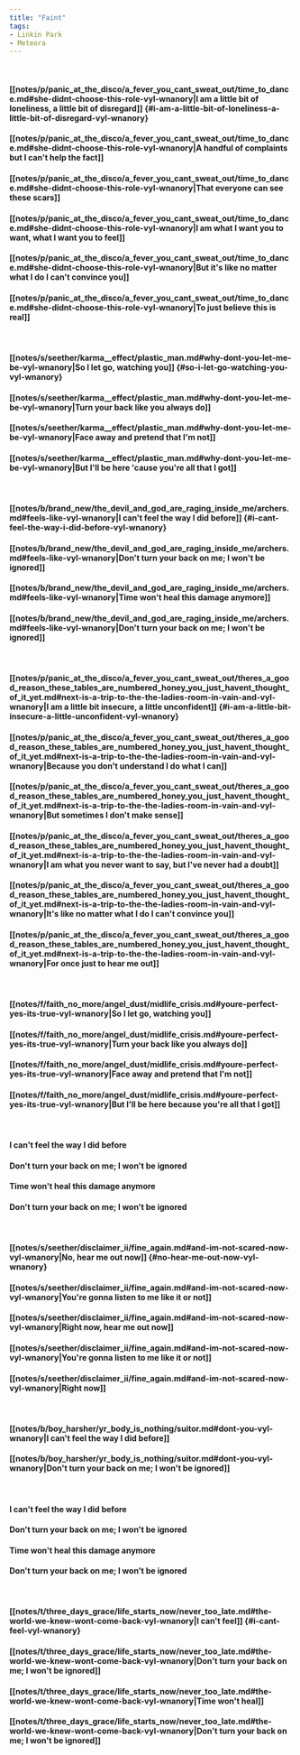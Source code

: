 ```yaml
---
title: "Faint"
tags:
- Linkin Park
- Meteora
---
```

&nbsp;
#### [[notes/p/panic_at_the_disco/a_fever_you_cant_sweat_out/time_to_dance.md#she-didnt-choose-this-role-vyl-wnanory|I am a little bit of loneliness, a little bit of disregard]] {#i-am-a-little-bit-of-loneliness-a-little-bit-of-disregard-vyl-wnanory}
#### [[notes/p/panic_at_the_disco/a_fever_you_cant_sweat_out/time_to_dance.md#she-didnt-choose-this-role-vyl-wnanory|A handful of complaints but I can't help the fact]]
#### [[notes/p/panic_at_the_disco/a_fever_you_cant_sweat_out/time_to_dance.md#she-didnt-choose-this-role-vyl-wnanory|That everyone can see these scars]]
#### [[notes/p/panic_at_the_disco/a_fever_you_cant_sweat_out/time_to_dance.md#she-didnt-choose-this-role-vyl-wnanory|I am what I want you to want, what I want you to feel]]
#### [[notes/p/panic_at_the_disco/a_fever_you_cant_sweat_out/time_to_dance.md#she-didnt-choose-this-role-vyl-wnanory|But it's like no matter what I do I can't convince you]]
#### [[notes/p/panic_at_the_disco/a_fever_you_cant_sweat_out/time_to_dance.md#she-didnt-choose-this-role-vyl-wnanory|To just believe this is real]]
&nbsp;
#### [[notes/s/seether/karma__effect/plastic_man.md#why-dont-you-let-me-be-vyl-wnanory|So I let go, watching you]] {#so-i-let-go-watching-you-vyl-wnanory}
#### [[notes/s/seether/karma__effect/plastic_man.md#why-dont-you-let-me-be-vyl-wnanory|Turn your back like you always do]]
#### [[notes/s/seether/karma__effect/plastic_man.md#why-dont-you-let-me-be-vyl-wnanory|Face away and pretend that I'm not]]
#### [[notes/s/seether/karma__effect/plastic_man.md#why-dont-you-let-me-be-vyl-wnanory|But I'll be here 'cause you're all that I got]]
&nbsp;
#### [[notes/b/brand_new/the_devil_and_god_are_raging_inside_me/archers.md#feels-like-vyl-wnanory|I can't feel the way I did before]] {#i-cant-feel-the-way-i-did-before-vyl-wnanory}
#### [[notes/b/brand_new/the_devil_and_god_are_raging_inside_me/archers.md#feels-like-vyl-wnanory|Don't turn your back on me; I won't be ignored]]
#### [[notes/b/brand_new/the_devil_and_god_are_raging_inside_me/archers.md#feels-like-vyl-wnanory|Time won't heal this damage anymore]]
#### [[notes/b/brand_new/the_devil_and_god_are_raging_inside_me/archers.md#feels-like-vyl-wnanory|Don't turn your back on me; I won't be ignored]]
&nbsp;
#### [[notes/p/panic_at_the_disco/a_fever_you_cant_sweat_out/theres_a_good_reason_these_tables_are_numbered_honey_you_just_havent_thought_of_it_yet.md#next-is-a-trip-to-the-the-ladies-room-in-vain-and-vyl-wnanory|I am a little bit insecure, a little unconfident]] {#i-am-a-little-bit-insecure-a-little-unconfident-vyl-wnanory}
#### [[notes/p/panic_at_the_disco/a_fever_you_cant_sweat_out/theres_a_good_reason_these_tables_are_numbered_honey_you_just_havent_thought_of_it_yet.md#next-is-a-trip-to-the-the-ladies-room-in-vain-and-vyl-wnanory|Because you don't understand I do what I can]]
#### [[notes/p/panic_at_the_disco/a_fever_you_cant_sweat_out/theres_a_good_reason_these_tables_are_numbered_honey_you_just_havent_thought_of_it_yet.md#next-is-a-trip-to-the-the-ladies-room-in-vain-and-vyl-wnanory|But sometimes I don't make sense]]
#### [[notes/p/panic_at_the_disco/a_fever_you_cant_sweat_out/theres_a_good_reason_these_tables_are_numbered_honey_you_just_havent_thought_of_it_yet.md#next-is-a-trip-to-the-the-ladies-room-in-vain-and-vyl-wnanory|I am what you never want to say, but I've never had a doubt]]
#### [[notes/p/panic_at_the_disco/a_fever_you_cant_sweat_out/theres_a_good_reason_these_tables_are_numbered_honey_you_just_havent_thought_of_it_yet.md#next-is-a-trip-to-the-the-ladies-room-in-vain-and-vyl-wnanory|It's like no matter what I do I can't convince you]]
#### [[notes/p/panic_at_the_disco/a_fever_you_cant_sweat_out/theres_a_good_reason_these_tables_are_numbered_honey_you_just_havent_thought_of_it_yet.md#next-is-a-trip-to-the-the-ladies-room-in-vain-and-vyl-wnanory|For once just to hear me out]]
&nbsp;
#### [[notes/f/faith_no_more/angel_dust/midlife_crisis.md#youre-perfect-yes-its-true-vyl-wnanory|So I let go, watching you]]
#### [[notes/f/faith_no_more/angel_dust/midlife_crisis.md#youre-perfect-yes-its-true-vyl-wnanory|Turn your back like you always do]]
#### [[notes/f/faith_no_more/angel_dust/midlife_crisis.md#youre-perfect-yes-its-true-vyl-wnanory|Face away and pretend that I'm not]]
#### [[notes/f/faith_no_more/angel_dust/midlife_crisis.md#youre-perfect-yes-its-true-vyl-wnanory|But I'll be here because you're all that I got]]
&nbsp;
#### I can't feel the way I did before
#### Don't turn your back on me; I won't be ignored
#### Time won't heal this damage anymore
#### Don't turn your back on me; I won't be ignored
&nbsp;
#### [[notes/s/seether/disclaimer_ii/fine_again.md#and-im-not-scared-now-vyl-wnanory|No, hear me out now]] {#no-hear-me-out-now-vyl-wnanory}
#### [[notes/s/seether/disclaimer_ii/fine_again.md#and-im-not-scared-now-vyl-wnanory|You're gonna listen to me like it or not]]
#### [[notes/s/seether/disclaimer_ii/fine_again.md#and-im-not-scared-now-vyl-wnanory|Right now, hear me out now]]
#### [[notes/s/seether/disclaimer_ii/fine_again.md#and-im-not-scared-now-vyl-wnanory|You're gonna listen to me like it or not]]
#### [[notes/s/seether/disclaimer_ii/fine_again.md#and-im-not-scared-now-vyl-wnanory|Right now]]
&nbsp;
#### [[notes/b/boy_harsher/yr_body_is_nothing/suitor.md#dont-you-vyl-wnanory|I can't feel the way I did before]]
#### [[notes/b/boy_harsher/yr_body_is_nothing/suitor.md#dont-you-vyl-wnanory|Don't turn your back on me; I won't be ignored]]
&nbsp;
#### I can't feel the way I did before
#### Don't turn your back on me; I won't be ignored
#### Time won't heal this damage anymore
#### Don't turn your back on me; I won't be ignored
&nbsp;
#### [[notes/t/three_days_grace/life_starts_now/never_too_late.md#the-world-we-knew-wont-come-back-vyl-wnanory|I can't feel]] {#i-cant-feel-vyl-wnanory}
#### [[notes/t/three_days_grace/life_starts_now/never_too_late.md#the-world-we-knew-wont-come-back-vyl-wnanory|Don't turn your back on me; I won't be ignored]]
#### [[notes/t/three_days_grace/life_starts_now/never_too_late.md#the-world-we-knew-wont-come-back-vyl-wnanory|Time won't heal]]
#### [[notes/t/three_days_grace/life_starts_now/never_too_late.md#the-world-we-knew-wont-come-back-vyl-wnanory|Don't turn your back on me; I won't be ignored]]
